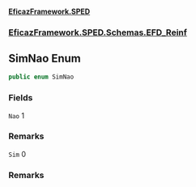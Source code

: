 #### [EficazFramework.SPED](EficazFrameworkSPED.md 'EficazFramework SPED')
### [EficazFramework.SPED.Schemas.EFD_Reinf](EficazFramework.SPED.Schemas.EFD_Reinf.md 'EficazFramework.SPED.Schemas.EFD_Reinf')

## SimNao Enum

```csharp
public enum SimNao
```
### Fields

<a name='EficazFramework.SPED.Schemas.EFD_Reinf.SimNao.Nao'></a>

`Nao` 1

### Remarks

<a name='EficazFramework.SPED.Schemas.EFD_Reinf.SimNao.Sim'></a>

`Sim` 0

### Remarks